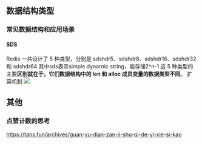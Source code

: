 ## 数据结构类型
### 常见数据结构和应用场景
#### SDS
Redis 一共设计了 5 种类型，分别是 sdshdr5、sdshdr8、sdshdr16、sdshdr32 和 sdshdr64
其中sds表示simple dynarnic string，能存储2^n-1
这 5 种类型的主要**区别就在于，它们数据结构中的 len 和 alloc 成员变量的数据类型不同**。
扩容机制
![](Pasted%20image%2020240111001536.png)


## 其他
### 点赞计数的思考
https://tans.fun/archives/guan-yu-dian-zan-ji-shu-qi-de-yi-xie-si-kao